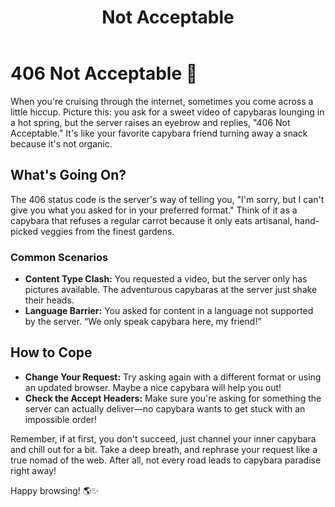 ﻿---
category: 4xx
code: 406
cover: https://firebasestorage.googleapis.com/v0/b/capy-http.appspot.com/o/Capy-406-750x600.webp?alt=media
thumbnail: https://firebasestorage.googleapis.com/v0/b/capy-http.appspot.com/o/Capy-406-250x200.webp?alt=media
coverAlt: Not Acceptable
description: Not Acceptable
pubDate: 2014-06-01
tags:
- 4xx
title: Not Acceptable
---


# 406 Not Acceptable 🐾

When you're cruising through the internet, sometimes you come across a little hiccup. Picture this: you ask for a sweet video of capybaras lounging in a hot spring, but the server raises an eyebrow and replies, "406 Not Acceptable." It's like your favorite capybara friend turning away a snack because it's not organic. 

## What's Going On?

The 406 status code is the server's way of telling you, "I'm sorry, but I can't give you what you asked for in your preferred format." Think of it as a capybara that refuses a regular carrot because it only eats artisanal, hand-picked veggies from the finest gardens. 

### Common Scenarios

- **Content Type Clash:** You requested a video, but the server only has pictures available. The adventurous capybaras at the server just shake their heads.
- **Language Barrier:** You asked for content in a language not supported by the server. “We only speak capybara here, my friend!”

## How to Cope

- **Change Your Request:** Try asking again with a different format or using an updated browser. Maybe a nice capybara will help you out!
- **Check the Accept Headers:** Make sure you're asking for something the server can actually deliver—no capybara wants to get stuck with an impossible order!

Remember, if at first, you don't succeed, just channel your inner capybara and chill out for a bit. Take a deep breath, and rephrase your request like a true nomad of the web. After all, not every road leads to capybara paradise right away!

Happy browsing! 🌎✨